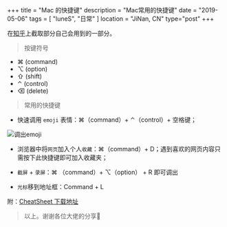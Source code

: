 +++
title = "Mac 的快捷键"
description = "Mac常用的快捷键"
date = "2019-05-06"
tags = [ "luneS", "日常" ]
location = "JiNan, CN"
type="post"
+++

在[知乎](https://www.zhihu.com/question/20021861)上截取部分自己会用到的一部分。

> 按键符号

* ⌘ (command)
* ⌥ (option)
* ⇧ (shift)
* ⌃ (control)
* ⌫ (delete)

> 常用的快捷键

* 快速调用 `emoji` 表情：⌘（command）+ ⌃（control）+ 空格键；

![调出emoji](https://pic1.zhimg.com/80/v2-d2798359ea1c74f9f9d7ba04c21a23ff_hd.jpg)

* 浏览器中将`网页`加入个人`收藏`：⌘（command）+ D；遇到喜欢的网页内容只需按下此快捷键即可加入收藏夹；

* `截屏` + `录屏`：⌘ （command）+ ⌥（option） + R 即可调出

* `光标`移到地址框：Command + L

附：[CheatSheet 下载地址](https://www.ifunmac.com/2014/04/cheatsheet/)

> 以上。谢谢各位大佬的分享🤩